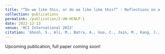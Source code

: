 ```yaml
---
title: "“Do we like this, or do we like like this?” : Reflections on a Human-Centered Machine Learning Approach to Sentiment Analysis"
collection: publications
permalink: /publication/2-UW-HCNLP-1
date: 2022-12-13
venue: 'HCI International 2023'
citation: 'Ghosh, S., Ali, M., Batra, A., Guo, C., Jain, M., Kang, J., Kharchenko, J., Suravajhela, V., Zhou, V. & Aragon, C. (2023). “Do we like this, or do we like like this?” : Reflections on a Human-Centered Machine Learning Approach to Sentiment Analysis. In International Conference on Human-Computer Interaction.'
---
```

Upcoming publication, full paper coming soon!
